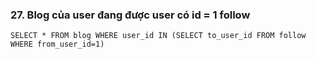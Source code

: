 ### 27. Blog của user đang được user có id = 1 follow
```mysql
SELECT * FROM blog WHERE user_id IN (SELECT to_user_id FROM follow WHERE from_user_id=1)
```
